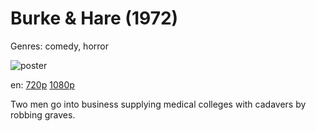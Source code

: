 # Burke &amp; Hare (1972)

Genres: comedy, horror

![poster](http://image.tmdb.org/t/p/w500/z0QJDDiecDJQsEJrLVQDYruJ1RQ.jpg)

en:
  [720p](magnet:?xt=urn:btih:A23C24F8F5693B14581BFBA1B43F8A26330161F0&tr=udp://glotorrents.pw:6969/announce&tr=udp://tracker.opentrackr.org:1337/announce&tr=udp://torrent.gresille.org:80/announce&tr=udp://tracker.openbittorrent.com:80&tr=udp://tracker.coppersurfer.tk:6969&tr=udp://tracker.leechers-paradise.org:6969&tr=udp://p4p.arenabg.ch:1337&tr=udp://tracker.internetwarriors.net:1337)
  [1080p](magnet:?xt=urn:btih:239347BBFC64C88DC1B5FBA3CC156A03BDB5C04B&tr=udp://glotorrents.pw:6969/announce&tr=udp://tracker.opentrackr.org:1337/announce&tr=udp://torrent.gresille.org:80/announce&tr=udp://tracker.openbittorrent.com:80&tr=udp://tracker.coppersurfer.tk:6969&tr=udp://tracker.leechers-paradise.org:6969&tr=udp://p4p.arenabg.ch:1337&tr=udp://tracker.internetwarriors.net:1337)
  


Two men go into business supplying medical colleges with cadavers by robbing graves.